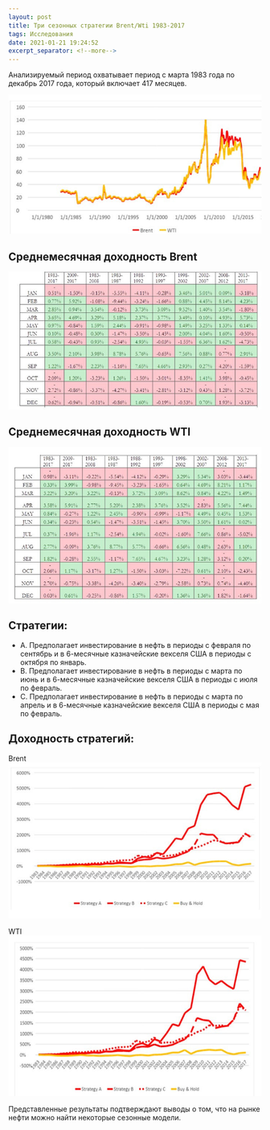 ```yaml
---
layout: post
title: Три сезонных стратегии Brent/Wti 1983-2017
tags: Исследования
date: 2021-01-21 19:24:52
excerpt_separator: <!--more-->
---
```


Анализируемый период охватывает период с марта 1983 года по декабрь 2017 года, который включает 417 месяцев.

<!--more-->

<img src="https://raw.githubusercontent.com/Ragve-hub/scribble/gh-pages/images/bb701c9d-d9b8-406d-876f-c54576eaba17.jpg" alt="Фундаментальный анализ">

## Среднемесячная доходность Brent

<img src="https://raw.githubusercontent.com/Ragve-hub/scribble/gh-pages/images/2d613009-fcab-49d6-8155-d305b270414b.jpg" alt="Фундаментальный анализ">

## Среднемесячная доходность WTI

<img src="https://raw.githubusercontent.com/Ragve-hub/scribble/gh-pages/images/fd1b7d76-a1d1-49be-ada0-a9d89c8ce667.jpg" alt="Фундаментальный анализ">

## Стратегии:
* А. Предполагает инвестирование в нефть в периоды с февраля по сентябрь и в 6-месячные казначейские векселя США в периоды с октября по январь.
* B. Предполагает инвестирование в нефть в периоды с марта по июнь и в 6-месячные казначейские векселя США в периоды с июля по февраль.
* C. Предполагает инвестирование в нефть в периоды с марта по апрель и в 6-месячные казначейские векселя США в периоды с мая по февраль.

## Доходность стратегий:

Brent
<img src="https://raw.githubusercontent.com/Ragve-hub/scribble/gh-pages/images/053f95b1-d540-41ee-8b02-69e8557a15d7.jpg" alt="Фундаментальный анализ">

WTI
<img src="https://raw.githubusercontent.com/Ragve-hub/scribble/gh-pages/images/353d6e67-cb6e-4d4d-a1ea-4ab1443ff595.jpg" alt="Фундаментальный анализ">


Представленные результаты подтверждают выводы о том, что на рынке нефти можно найти некоторые сезонные модели.
